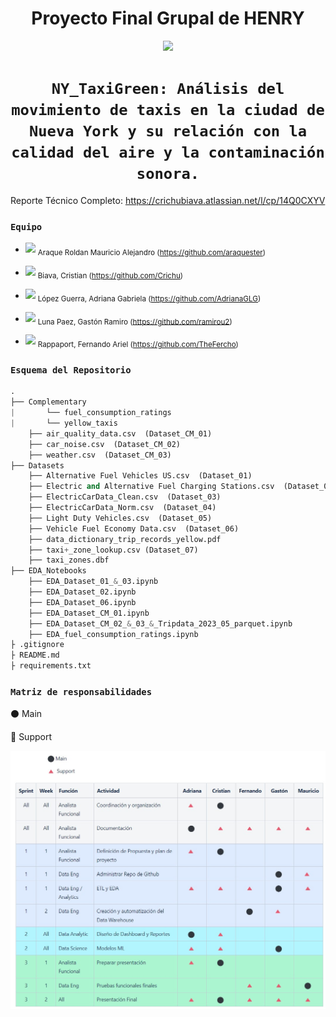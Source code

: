 # <h1 align=center> **Proyecto Final Grupal de HENRY** </h1>

<p align=center><img src="https://github.com/ramirou2/NY_TaxiGreen/assets/111613206/80d5c1d4-7cdb-40a3-b521-2b5e1b4b2b77" width=400> </p>

# <h1 align=center>**`NY_TaxiGreen: Análisis del movimiento de taxis en la ciudad de Nueva York y su relación con la calidad del aire y la contaminación sonora.`**</h1>

Reporte Técnico Completo: https://crichubiava.atlassian.net/l/cp/14Q0CXYV

### **`Equipo`**</h2>

* <img src="https://avatars.githubusercontent.com/u/111613206?v=4" width=75> <sub> Araque Roldan Mauricio Alejandro (https://github.com/araquester) </sub>

* <img src="https://media.licdn.com/dms/image/D4E03AQFDK8a0LZX7Sw/profile-displayphoto-shrink_100_100/0/1689894810692?e=1698883200&v=beta&t=JrdjWkYa1aZ4cpdwUXwafdGS1AvVGMrxBdZ6Nzdaf9w" width=75> <sub> Biava, Cristian (https://github.com/Crichu) </sub>

* <img src="https://avatars.githubusercontent.com/u/79583157?v=4" width=75> <sub> López Guerra, Adriana Gabriela (https://github.com/AdrianaGLG) </sub>

* <img src="https://avatars.githubusercontent.com/u/69260155?v=4" width=75> <sub> Luna Paez, Gastón Ramiro (https://github.com/ramirou2) </sub>

* <img src="https://media.licdn.com/dms/image/D4E03AQH0E5IuAOAKjQ/profile-displayphoto-shrink_800_800/0/1692194604387?e=1698883200&v=beta&t=3ahkSTiqFkN0p_kJJRXjWvi7GAUMVazlrRERdPc56vw" width=75> <sub> Rappaport, Fernando Ariel (https://github.com/TheFercho) </sub>

### **`Esquema del Repositorio`**</h3>

```Python
.
├── Complementary
|       └── fuel_consumption_ratings  
|       └── yellow_taxis
    ├── air_quality_data.csv  (Dataset_CM_01)
    ├── car_noise.csv  (Dataset_CM_02)
    ├── weather.csv  (Dataset_CM_03)
├── Datasets
    ├── Alternative Fuel Vehicles US.csv  (Dataset_01)
    ├── Electric and Alternative Fuel Charging Stations.csv  (Dataset_02)
    ├── ElectricCarData_Clean.csv  (Dataset_03)
    ├── ElectricCarData_Norm.csv  (Dataset_04)
    ├── Light Duty Vehicles.csv  (Dataset_05)
    ├── Vehicle Fuel Economy Data.csv  (Dataset_06)
    ├── data_dictionary_trip_records_yellow.pdf
    ├── taxi+_zone_lookup.csv (Dataset_07)
    ├── taxi_zones.dbf
├── EDA_Notebooks
    ├── EDA_Dataset_01_&_03.ipynb
    ├── EDA_Dataset_02.ipynb
    ├── EDA_Dataset_06.ipynb
    ├── EDA_Dataset_CM_01.ipynb
    ├── EDA_Dataset_CM_02_&_03_&_Tripdata_2023_05_parquet.ipynb
    ├── EDA_fuel_consumption_ratings.ipynb
├ .gitignore
├ README.md
├ requirements.txt


```
### **`Matriz de responsabilidades`**</h3>

:black_circle: Main

:small_red_triangle:  Support

![Matriz de Responsabilidades](<Imagenes/Matriz de responsabilidades.jpg>)

